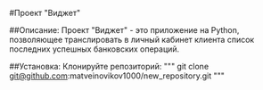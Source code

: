 #Проект "Виджет"

##Описание:
Проект "Виджет" - это приложение на Python, позволяющее транслировать в личный кабинет клиента список последних 
успешных банковских операций.

##Установка:
Клонируйте репозиторий:
"""
git clone git@github.com:matveinovikov1000/new_repository.git
"""